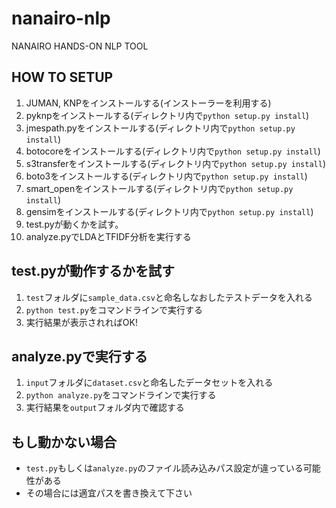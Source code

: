 # nanairo-nlp
NANAIRO HANDS-ON NLP TOOL

## HOW TO SETUP
1. JUMAN, KNPをインストールする(インストーラーを利用する)
1. pyknpをインストールする(ディレクトリ内で`python setup.py install`)
1. jmespath.pyをインストールする(ディレクトリ内で`python setup.py install`)
1. botocoreをインストールする(ディレクトリ内で`python setup.py install`)
1. s3transferをインストールする(ディレクトリ内で`python setup.py install`)
1. boto3をインストールする(ディレクトリ内で`python setup.py install`)
1. smart_openをインストールする(ディレクトリ内で`python setup.py install`)
1. gensimをインストールする(ディレクトリ内で`python setup.py install`)
1. test.pyが動くかを試す。
1. analyze.pyでLDAとTFIDF分析を実行する

## test.pyが動作するかを試す
1. `test`フォルダに`sample_data.csv`と命名しなおしたテストデータを入れる
1. `python test.py`をコマンドラインで実行する
1. 実行結果が表示されればOK!

## analyze.pyで実行する
1. `input`フォルダに`dataset.csv`と命名したデータセットを入れる
1. `python analyze.py`をコマンドラインで実行する
1. 実行結果を`output`フォルダ内で確認する

## もし動かない場合
* `test.py`もしくは`analyze.py`のファイル読み込みパス設定が違っている可能性がある
* その場合には適宜パスを書き換えて下さい
